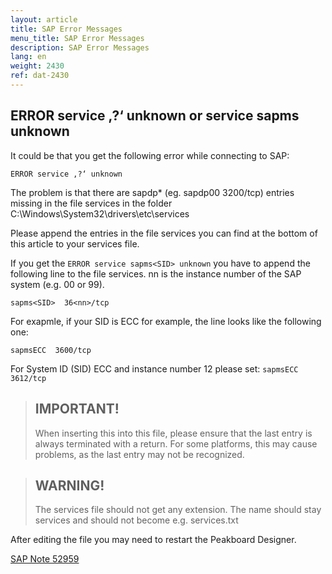 ```yaml
---
layout: article
title: SAP Error Messages
menu_title: SAP Error Messages
description: SAP Error Messages
lang: en
weight: 2430
ref: dat-2430
---
```


## ERROR service ‚?‘ unknown or service sapms unknown

It could be that you get the following error while connecting to SAP:

`ERROR service ‚?‘ unknown`

The problem is that there are sapdp* (eg. sapdp00 3200/tcp) entries missing in the file services in the folder C:\Windows\System32\drivers\etc\services

Please append the entries in the file services you can find at the bottom of this article to your services file.

If you get the `ERROR service sapms<SID> unknown` you have to append the following line to the file services. nn is the instance number of the SAP system (e.g. 00 or 99).

`sapms<SID>  36<nn>/tcp`

For exapmle, if your SID is ECC for example, the line looks like the following one:

`sapmsECC  3600/tcp`

For System ID (SID) ECC and instance number 12 please set:
`sapmsECC 3612/tcp`

> ## IMPORTANT!
>
> When inserting this into this file, please ensure that the last entry is always terminated with a return. For some platforms, this may cause problems, as the last entry may not be recognized.

> ## WARNING!
>
>The services file should not get any extension. The name should stay services and should not become e.g. services.txt

After editing the file you may need to restart the Peakboard Designer.

[SAP Note 52959](https://launchpad.support.sap.com/#/notes/52959)
